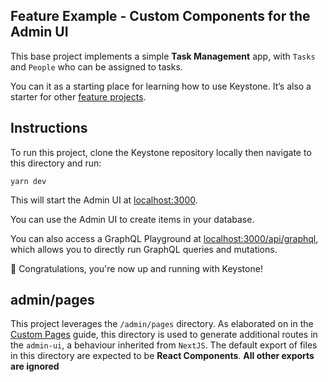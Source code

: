 ## Feature Example - Custom Components for the Admin UI

This base project implements a simple **Task Management** app, with `Tasks` and `People` who can be assigned to tasks.

You can it as a starting place for learning how to use Keystone.
It’s also a starter for other [feature projects](../).

## Instructions

To run this project, clone the Keystone repository locally then navigate to this directory and run:

```shell
yarn dev
```

This will start the Admin UI at [localhost:3000](http://localhost:3000).

You can use the Admin UI to create items in your database.

You can also access a GraphQL Playground at [localhost:3000/api/graphql](http://localhost:3000/api/graphql), which allows you to directly run GraphQL queries and mutations.

🚀 Congratulations, you're now up and running with Keystone!

## admin/pages

This project leverages the `/admin/pages` directory. As elaborated on in the [Custom Pages](###ADDLINKHERE####) guide, this directory is used
to generate additional routes in the `admin-ui`, a behaviour inherited from `NextJS`. The default export of files in this directory are expected to be **React Components**.
**All other exports are ignored**
